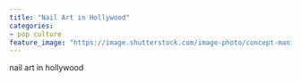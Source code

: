 ```yaml
---
title: "Nail Art in Hollywood"
categories:
- pop culture
feature_image: "https://image.shutterstock.com/image-photo/concept-manicure-nail-polish-pedicure-260nw-1828377311.jpg"
---
```


nail art in hollywood